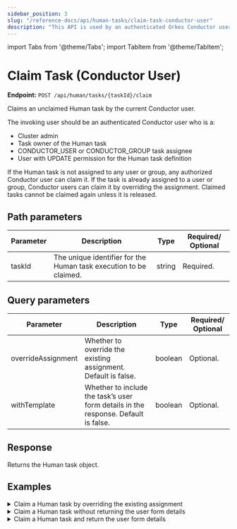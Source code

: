 ```yaml
---
sidebar_position: 3
slug: "/reference-docs/api/human-tasks/claim-task-conductor-user"
description: "This API is used by an authenticated Orkes Conductor user to claim a Human task. "
---
```


import Tabs from '@theme/Tabs';
import TabItem from '@theme/TabItem';



# Claim Task (Conductor User)

**Endpoint:** `POST /api/human/tasks/{taskId}/claim`

Claims an unclaimed Human task by the current Conductor user. 

The invoking user should be an authenticated Conductor user who is a:
* Cluster admin
* Task owner of the Human task
* CONDUCTOR_USER or CONDUCTOR_GROUP task assignee
* User with UPDATE permission for the Human task definition

If the Human task is not assigned to any user or group, any authorized Conductor user can claim it. If the task is already assigned to a user or group, Conductor users can claim it by overriding the assignment. Claimed tasks cannot be claimed again unless it is released.


## Path parameters

| Parameter  | Description | Type | Required/ Optional |
| ---------- | ----------- | ---- | ----------------- |
| taskId | The unique identifier for the Human task execution to be claimed. | string | Required. |



## Query parameters

| Parameter  | Description | Type | Required/ Optional |
| ---------- | ----------- | ---- | ----------------- |
| overrideAssignment | Whether to override the existing assignment. Default is false. | boolean | Optional. |
| withTemplate | Whether to include the task’s user form details in the response. Default is false. | boolean | Optional.|


## Response

Returns the Human task object.


## Examples


<details><summary>Claim a Human task by overriding the existing assignment</summary>

**Request**

``` shell
curl -X 'POST' \
  'https://<YOUR_CLUSTER>/api/human/tasks/5569e4e8-ce6b-11ef-a89d-86a819bd92bf/claim?overrideAssignment=true' \
  -H 'accept: application/json' \
  -H 'X-Authorization: <TOKEN>' \
  -d ''
```

**Response**

``` json
{
  "createdBy": "user@example.com",
  "updatedBy": "user@example.com",
  "taskId": "5569e4e8-ce6b-11ef-a89d-86a819bd92bf",
  "state": "IN_PROGRESS",
  "displayName": "Pick your assets",
  "definitionName": "selectAssets",
  "workflowId": "55657812-ce6b-11ef-a89d-86a819bd92bf",
  "workflowName": "assetPageFlow",
  "taskRefName": "selectAssets_ref",
  "assignee": {
    "userType": "CONDUCTOR_USER",
    "user": "user@example.com"
  },
  "claimant": {
    "userType": "CONDUCTOR_USER",
    "user": "user@example.com"
  },
  "humanTaskDef": {
    "assignments": [
      {
        "assignee": {
          "userType": "CONDUCTOR_GROUP",
          "user": "Software-Architects"
        }
      }
    ],
    "userFormTemplate": {
      "name": "assetWatchlist",
      "version": 1
    },
    "assignmentCompletionStrategy": "LEAVE_OPEN",
    "displayName": "Pick your assets"
  },
  "input": {
    "Confirm": false,
    "_createdBy": "user@example.com",
    "enterAssets": "",
    "__humanTaskDefinition": {
      "assignments": [
        {
          "assignee": {
            "user": "Software-Architects",
            "userType": "CONDUCTOR_GROUP"
          }
        }
      ],
      "displayName": "Pick your assets",
      "userFormTemplate": {
        "name": "assetWatchlist",
        "version": 1
      },
      "assignmentCompletionStrategy": "LEAVE_OPEN"
    },
    "__humanTaskProcessContext": {
      "state": "IN_PROGRESS",
      "lastUpdated": 1736414618562,
      "humanTaskTriggerLog": [],
      "humanTaskActionLogs": [
        {
          "id": "79a4b772-22c9-4875-81e3-6b74c1ff0dda",
          "state": "ASSIGNED",
          "stateStart": 1736414586182,
          "assignee": {
            "userType": "CONDUCTOR_GROUP",
            "user": "Software-Architects"
          },
          "action": "ASSIGNMENT",
          "actedBy": "system"
        },
        {
          "id": "2f09371a-658b-44f0-b4bf-f66fee96b066",
          "state": "IN_PROGRESS",
          "stateStart": 1736414618562,
          "assignee": {
            "userType": "CONDUCTOR_USER",
            "user": "user@example.com"
          },
          "claimant": {
            "userType": "CONDUCTOR_USER",
            "user": "user@example.com"
          },
          "action": "CLAIM",
          "actedBy": "CONDUCTOR_USER:user@example.com"
        }
      ],
      "assigneeIndex": 0,
      "skippedAssigneeIndexes": [],
      "assignmentsCompleted": false
    }
  },
  "output": {},
  "createdOn": 1736414586163,
  "updatedOn": 1736414586182
}
```

</details>


<details><summary>Claim a Human task without returning the user form details</summary>

**Request**

``` shell
curl -X 'POST' \
  'https://<YOUR_CLUSTER>/api/human/tasks/bf46eb18-ce6c-11ef-a89d-86a819bd92bf/claim?withTemplate=false' \
  -H 'accept: application/json' \
  -H 'X-Authorization: <TOKEN>' \
  -d ''
```

**Response**

``` json
{
  "createdBy": "user@example.com",
  "updatedBy": "user@example.com",
  "taskId": "bf46eb18-ce6c-11ef-a89d-86a819bd92bf",
  "state": "IN_PROGRESS",
  "displayName": "Pick your assets",
  "definitionName": "selectAssets",
  "workflowId": "bf4193e1-ce6c-11ef-a89d-86a819bd92bf",
  "workflowName": "assetPageFlow",
  "taskRefName": "selectAssets_ref",
  "claimant": {
    "userType": "CONDUCTOR_USER",
    "user": "user@example.com"
  },
  "humanTaskDef": {
    "assignments": [],
    "userFormTemplate": {
      "name": "assetWatchlist",
      "version": 1
    },
    "assignmentCompletionStrategy": "LEAVE_OPEN",
    "displayName": "Pick your assets"
  },
  "input": {
    "Confirm": false,
    "_createdBy": "user@example.com",
    "enterAssets": "",
    "__humanTaskDefinition": {
      "assignments": [],
      "displayName": "Pick your assets",
      "userFormTemplate": {
        "name": "assetWatchlist",
        "version": 1
      },
      "assignmentCompletionStrategy": "LEAVE_OPEN"
    },
    "__humanTaskProcessContext": {
      "state": "IN_PROGRESS",
      "lastUpdated": 1736415263378,
      "humanTaskTriggerLog": [],
      "humanTaskActionLogs": [
        {
          "id": "1d894fbe-3655-42cc-be1d-72b6f042ae8a",
          "state": "ASSIGNED",
          "stateStart": 1736415193282,
          "action": "ASSIGNMENTS_COMPLETED",
          "actedBy": "system"
        },
        {
          "id": "049894e6-9c21-40c9-96a9-a1277549db5d",
          "state": "IN_PROGRESS",
          "stateStart": 1736415263378,
          "claimant": {
            "userType": "CONDUCTOR_USER",
            "user": "user@example.com"
          },
          "action": "CLAIM",
          "actedBy": "CONDUCTOR_USER:user@example.com"
        }
      ],
      "skippedAssigneeIndexes": [],
      "assignmentsCompleted": true
    }
  },
  "output": {},
  "createdOn": 1736415193270,
  "updatedOn": 1736415193282
}
```

</details>


<details><summary>Claim a Human task and return the user form details</summary>

**Request**

``` shell
curl -X 'POST' \
  'https://<YOUR_CLUSTER>/api/human/tasks/74443b41-ce6d-11ef-a89d-86a819bd92bf/claim?withTemplate=true' \
  -H 'accept: application/json' \
  -H 'X-Authorization: <TOKEN>' \
  -d ''
```

**Response**

``` json
{
  "createdBy": "user@example.com",
  "updatedBy": "user@example.com",
  "taskId": "74443b41-ce6d-11ef-a89d-86a819bd92bf",
  "state": "IN_PROGRESS",
  "displayName": "Pick your assets",
  "definitionName": "selectAssets",
  "workflowId": "743e6ed9-ce6d-11ef-a89d-86a819bd92bf",
  "workflowName": "assetPageFlow",
  "taskRefName": "selectAssets_ref",
  "claimant": {
    "userType": "CONDUCTOR_USER",
    "user": "user@example.com"
  },
  "humanTaskDef": {
    "assignments": [],
    "userFormTemplate": {
      "name": "assetWatchlist",
      "version": 1
    },
    "assignmentCompletionStrategy": "LEAVE_OPEN",
    "displayName": "Pick your assets",
    "fullTemplate": {
      "createTime": 1736409506524,
      "updateTime": 1736409506524,
      "createdBy": "USER:user@example.com",
      "updatedBy": "USER:user@example.com",
      "name": "assetWatchlist",
      "version": 1,
      "jsonSchema": {
        "$schema": "http://json-schema.org/draft-07/schema",
        "properties": {
          "enterAssets": {
            "type": "string"
          },
          "Confirm": {
            "type": "boolean"
          }
        }
      },
      "templateUI": {
        "type": "VerticalLayout",
        "elements": [
          {
            "type": "Control",
            "scope": "#/properties/enterAssets",
            "label": "Enter Assets"
          },
          {
            "type": "Control",
            "scope": "#/properties/Confirm",
            "options": {}
          }
        ]
      }
    }
  },
  "input": {
    "Confirm": false,
    "_createdBy": "user@example.com",
    "enterAssets": "",
    "__humanTaskDefinition": {
      "assignments": [],
      "displayName": "Pick your assets",
      "userFormTemplate": {
        "name": "assetWatchlist",
        "version": 1
      },
      "assignmentCompletionStrategy": "LEAVE_OPEN"
    },
    "__humanTaskProcessContext": {
      "state": "IN_PROGRESS",
      "lastUpdated": 1736415517213,
      "humanTaskTriggerLog": [],
      "humanTaskActionLogs": [
        {
          "id": "460662f4-ed2c-4f80-9fcf-b5f8961244f0",
          "state": "ASSIGNED",
          "stateStart": 1736415496933,
          "action": "ASSIGNMENTS_COMPLETED",
          "actedBy": "system"
        },
        {
          "id": "ba6631a0-e7c7-4fa4-bffe-549c6db93fbc",
          "state": "IN_PROGRESS",
          "stateStart": 1736415517213,
          "claimant": {
            "userType": "CONDUCTOR_USER",
            "user": "user@example.com"
          },
          "action": "CLAIM",
          "actedBy": "CONDUCTOR_USER:user@example.com"
        }
      ],
      "skippedAssigneeIndexes": [],
      "assignmentsCompleted": true
    }
  },
  "output": {},
  "createdOn": 1736415496921,
  "updatedOn": 1736415496933
}
```
</details>